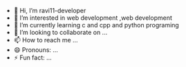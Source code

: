 - 👋 Hi, I’m ravi11-developer
- 👀 I’m interested in web development ,web development
- 🌱 I’m currently learning c and cpp and python programing
- 💞️ I’m looking to collaborate on ...
- 📫 How to reach me ...
- 😄 Pronouns: ...
- ⚡ Fun fact: ...

<!---
ravi11-developer/ravi11-developer is a ✨ special ✨ repository because its `README.md` (this file) appears on your GitHub profile.
You can click the Preview link to take a look at your changes.
--->
